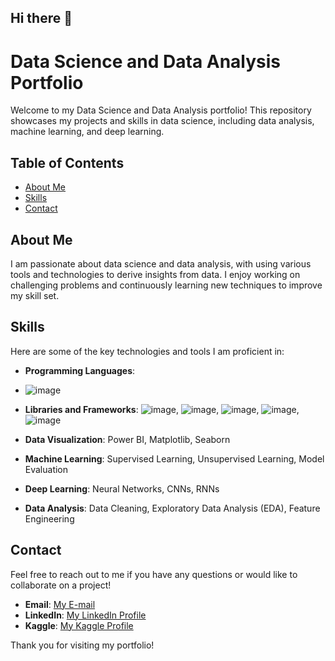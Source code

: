 ## Hi there 👋

# Data Science and Data Analysis Portfolio

Welcome to my Data Science and Data Analysis portfolio! This repository showcases my projects and skills in data science, including data analysis, machine learning, and deep learning.

## Table of Contents
- [About Me](#about-me)
- [Skills](#skills)
- [Contact](#contact)

## About Me
I am passionate about data science and data analysis, with using various tools and technologies to derive insights from data. 
I enjoy working on challenging problems and continuously learning new techniques to improve my skill set.

## Skills

Here are some of the key technologies and tools I am proficient in:
- **Programming Languages**:
- ![image](https://github.com/OmerKuruDs/OmerKuruDs/assets/141873196/bc96b179-3b7b-4c26-ba01-acd791fbf892)

- **Libraries and Frameworks**:
![image](https://github.com/OmerKuruDs/OmerKuruDs/assets/141873196/5a207147-2662-49e1-a0de-3f1860ab9890), ![image](https://github.com/OmerKuruDs/OmerKuruDs/assets/141873196/bde35924-9213-46bb-857e-b5a1648676f9), ![image](https://github.com/OmerKuruDs/OmerKuruDs/assets/141873196/d88b9549-2fdc-4b42-ab78-eb1bda37fcdd), ![image](https://github.com/OmerKuruDs/OmerKuruDs/assets/141873196/864a6423-73f1-4075-94e9-dffdc2e6b813), ![image](https://github.com/OmerKuruDs/OmerKuruDs/assets/141873196/227e720b-5976-4829-bbc7-3967e0351324)

- **Data Visualization**: Power BI, Matplotlib, Seaborn
- **Machine Learning**: Supervised Learning, Unsupervised Learning, Model Evaluation
- **Deep Learning**: Neural Networks, CNNs, RNNs
- **Data Analysis**: Data Cleaning, Exploratory Data Analysis (EDA), Feature Engineering

## Contact
Feel free to reach out to me if you have any questions or would like to collaborate on a project!

- **Email**: [My E-mail](mailto:omerkurudatasc@gmail.com)
- **LinkedIn**: [My LinkedIn Profile](https://www.linkedin.com/in/omerkuruds/)
- **Kaggle**: [My Kaggle Profile](https://www.kaggle.com/omrkuru)

Thank you for visiting my portfolio!
